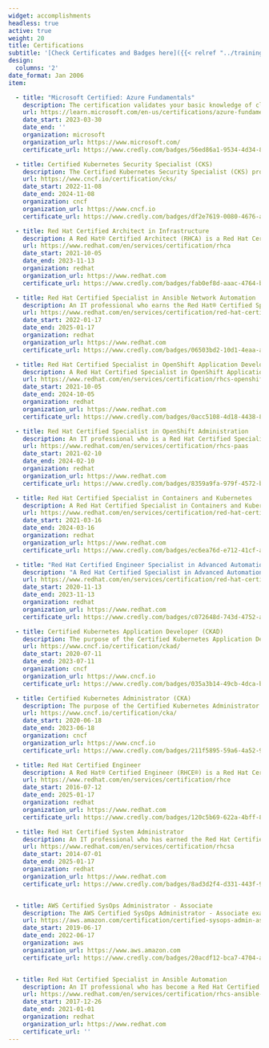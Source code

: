 ```yaml
---
widget: accomplishments
headless: true
active: true
weight: 20
title: Certifications
subtitle: '[Check Certificates and Badges here]({{< relref "../training/" >}})'
design:
  columns: '2'
date_format: Jan 2006
item:

  - title: "Microsoft Certified: Azure Fundamentals"
    description: The certification validates your basic knowledge of cloud services and how those services are provided with Azure. Candidates should be able to demonstrate a fundamental knowledge of cloud concepts, along with Azure services, workloads, security, privacy, pricing, and support.
    url: https://learn.microsoft.com/en-us/certifications/azure-fundamentals/
    date_start: 2023-03-30
    date_end: ''
    organization: microsoft
    organization_url: https://www.microsoft.com/
    certificate_url: https://www.credly.com/badges/56ed86a1-9534-4d34-8a82-90e18dae1fdf

  - title: Certified Kubernetes Security Specialist (CKS)
    description: The Certified Kubernetes Security Specialist (CKS) program provides assurance that a CKS has the skills, knowledge, and competence on a broad range of best practices for securing container-based applications and Kubernetes platforms during build, deployment and runtime.
    url: https://www.cncf.io/certification/cks/
    date_start: 2022-11-08
    date_end: 2024-11-08
    organization: cncf
    organization_url: https://www.cncf.io
    certificate_url: https://www.credly.com/badges/df2e7619-0080-4676-ab15-48fdefaddea6

  - title: Red Hat Certified Architect in Infrastructure
    description: A Red Hat® Certified Architect (RHCA) is a Red Hat Certified Engineer (RHCE®), Red Hat Certified Enterprise Microservices Developer (RHCEMD), or Red Hat Certified JBoss® Developer (RHCJD) who has attained our highest level of certification by passing—and keeping current—five additional certifications chosen from the system administrator and developer lists.
    url: https://www.redhat.com/en/services/certification/rhca
    date_start: 2021-10-05
    date_end: 2023-11-13
    organization: redhat
    organization_url: https://www.redhat.com
    certificate_url: https://www.credly.com/badges/fab0ef8d-aaac-4764-b822-c7f2b345d827

  - title: Red Hat Certified Specialist in Ansible Network Automation
    description: An IT professional who earns the Red Hat® Certified Specialist in Ansible Network Automation has demonstrated the skills, knowledge, and abilities needed to centrally manage network devices using Red Hat Ansible.
    url: https://www.redhat.com/en/services/certification/red-hat-certified-specialist-in-ansible-network-automation
    date_start: 2022-01-17
    date_end: 2025-01-17
    organization: redhat
    organization_url: https://www.redhat.com
    certificate_url: https://www.credly.com/badges/06503bd2-10d1-4eaa-a04e-a94c6aaa9c54

  - title: Red Hat Certified Specialist in OpenShift Application Development
    description: A Red Hat Certified Specialist in OpenShift Application Development is able to deploy new or existing applications, as well as perform other DevOps-related tasks using the Red Hat® OpenShift® Container Platform.
    url: https://www.redhat.com/en/services/certification/rhcs-openshift-application-development
    date_start: 2021-10-05
    date_end: 2024-10-05
    organization: redhat
    organization_url: https://www.redhat.com
    certificate_url: https://www.credly.com/badges/0acc5108-4d18-4438-8c7e-db41626b6f36

  - title: Red Hat Certified Specialist in OpenShift Administration
    description: An IT professional who is a Red Hat Certified Specialist in OpenShift Administration has demonstrated the skills, knowledge, and abilities needed to create, configure, and manage a cloud application platform using Red Hat® OpenShift.
    url: https://www.redhat.com/en/services/certification/rhcs-paas
    date_start: 2021-02-10
    date_end: 2024-02-10
    organization: redhat
    organization_url: https://www.redhat.com
    certificate_url: https://www.credly.com/badges/8359a9fa-979f-4572-bd25-e3fd01a75cc3

  - title: Red Hat Certified Specialist in Containers and Kubernetes
    description: A Red Hat Certified Specialist in Containers and Kubernetes has demonstrated a basic understanding of Kubernetes, containers, and Red Hat® OpenShift® and can use this knowledge to run, find, and manage containerized services, deploy single- and multiple-container applications, and create custom containers.
    url: https://www.redhat.com/en/services/certification/red-hat-certified-specialist-in-containers-and-kubernetes
    date_start: 2021-03-16
    date_end: 2024-03-16
    organization: redhat
    organization_url: https://www.redhat.com
    certificate_url: https://www.credly.com/badges/ec6ea76d-e712-41cf-ad69-eb83177e4713

  - title: "Red Hat Certified Engineer Specialist in Advanced Automation: Ansible Best Practices"
    description: "A Red Hat Certified Specialist in Advanced Automation: Ansible Best Practices is able to automate management of large or complex networks of machines."
    url: https://www.redhat.com/en/services/certification/red-hat-certified-specialist-advanced-automation-ansible-best-practices
    date_start: 2020-11-13
    date_end: 2023-11-13
    organization: redhat
    organization_url: https://www.redhat.com
    certificate_url: https://www.credly.com/badges/c072648d-743d-4752-a158-d8b81d4756d2

  - title: Certified Kubernetes Application Developer (CKAD)
    description: The purpose of the Certified Kubernetes Application Developer (CKAD) program is to provide assurance that CKADs have the skills, knowledge, and competency to perform the responsibilities of Kubernetes application developers.
    url: https://www.cncf.io/certification/ckad/
    date_start: 2020-07-11
    date_end: 2023-07-11
    organization: cncf
    organization_url: https://www.cncf.io
    certificate_url: https://www.credly.com/badges/035a3b14-49cb-4dca-bda1-5de951c0c406

  - title: Certified Kubernetes Administrator (CKA)
    description: The purpose of the Certified Kubernetes Administrator (CKA) program is to provide assurance that CKAs have the skills, knowledge, and competency to perform the responsibilities of Kubernetes administrators.
    url: https://www.cncf.io/certification/cka/
    date_start: 2020-06-18
    date_end: 2023-06-18
    organization: cncf
    organization_url: https://www.cncf.io
    certificate_url: https://www.credly.com/badges/211f5895-59a6-4a52-9b4e-c1ace672b2a2

  - title: Red Hat Certified Engineer
    description: A Red Hat® Certified Engineer (RHCE®) is a Red Hat Certified System Administrator (RHCSA) who is ready to automate Red Hat® Enterprise Linux® tasks, integrate Red Hat emerging technologies, and apply automation for efficiency and innovation.
    url: https://www.redhat.com/en/services/certification/rhce
    date_start: 2016-07-12
    date_end: 2025-01-17
    organization: redhat
    organization_url: https://www.redhat.com
    certificate_url: https://www.credly.com/badges/120c5b69-622a-4bff-8d3b-ad2d51c4e58d

  - title: Red Hat Certified System Administrator
    description: An IT professional who has earned the Red Hat Certified System Administrator (RHCSA®) is able to perform the core system administration skills required in Red Hat Enterprise Linux environments. The credential is earned after successfully passing the Red Hat Certified System Administrator (RHCSA) Exam (EX200).
    url: https://www.redhat.com/en/services/certification/rhcsa
    date_start: 2014-07-01
    date_end: 2025-01-17
    organization: redhat
    organization_url: https://www.redhat.com
    certificate_url: https://www.credly.com/badges/8ad3d2f4-d331-443f-95fe-c971388575a1


  - title: AWS Certified SysOps Administrator - Associate
    description: The AWS Certified SysOps Administrator - Associate examination is intended for systems administrators in a systems operations role with at least one year of experience in deployment, management, and operations on AWS.
    url: https://aws.amazon.com/certification/certified-sysops-admin-associate/
    date_start: 2019-06-17
    date_end: 2022-06-17
    organization: aws
    organization_url: https://www.aws.amazon.com
    certificate_url: https://www.credly.com/badges/20acdf12-bca7-4704-af4d-16f61ba3a75f


  - title: Red Hat Certified Specialist in Ansible Automation
    description: An IT professional who has become a Red Hat Certified Specialist in Ansible Automation demonstrates the skills, knowledge, and abilities needed to use Ansible to automate the management and deployment of systems in an enterprise environment.
    url: https://www.redhat.com/en/services/certification/rhcs-ansible-automation
    date_start: 2017-12-26
    date_end: 2021-01-01
    organization: redhat
    organization_url: https://www.redhat.com
    certificate_url: ''
---
```

